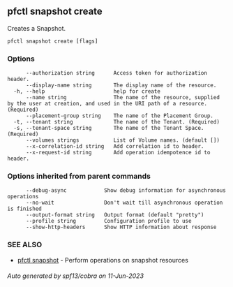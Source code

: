 ## pfctl snapshot create

Creates a Snapshot.

```
pfctl snapshot create [flags]
```

### Options

```
      --authorization string      Access token for authorization header.
      --display-name string       The display name of the resource.
  -h, --help                      help for create
      --name string               The name of the resource, supplied by the user at creation, and used in the URI path of a resource. (Required)
      --placement-group string    The name of the Placement Group.
  -t, --tenant string             The name of the Tenant. (Required)
  -s, --tenant-space string       The name of the Tenant Space. (Required)
      --volumes strings           List of Volume names. (default [])
      --x-correlation-id string   Add correlation id to header.
      --x-request-id string       Add operation idempotence id to header.
```

### Options inherited from parent commands

```
      --debug-async            Show debug information for asynchronous operations
      --no-wait                Don't wait till asynchronous operation is finished
      --output-format string   Output format (default "pretty")
      --profile string         Configuration profile to use
      --show-http-headers      Show HTTP information about response
```

### SEE ALSO

* [pfctl snapshot](pfctl_snapshot.md)	 - Perform operations on snapshot resources

###### Auto generated by spf13/cobra on 11-Jun-2023
